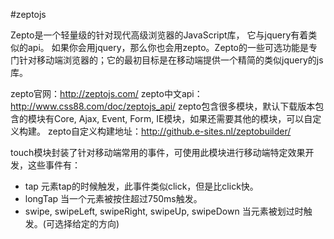 #zeptojs

Zepto是一个轻量级的针对现代高级浏览器的JavaScript库， 它与jquery有着类似的api。 如果你会用jquery，那么你也会用zepto。Zepto的一些可选功能是专门针对移动端浏览器的；它的最初目标是在移动端提供一个精简的类似jquery的js库。

zepto官网：http://zeptojs.com/
zepto中文api：http://www.css88.com/doc/zeptojs_api/
zepto包含很多模块，默认下载版本包含的模块有Core, Ajax, Event, Form, IE模块，如果还需要其他的模块，可以自定义构建。
zepto自定义构建地址：http://github.e-sites.nl/zeptobuilder/


touch模块封装了针对移动端常用的事件，可使用此模块进行移动端特定效果开发，这些事件有：

 - tap 元素tap的时候触发，此事件类似click，但是比click快。
 - longTap 当一个元素被按住超过750ms触发。
 - swipe, swipeLeft, swipeRight, swipeUp, swipeDown 当元素被划过时触发。(可选择给定的方向)
